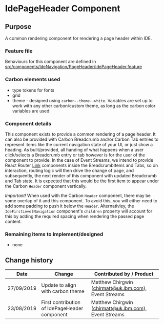 # IdePageHeader Component

## Purpose

A common rendering component for rendering a page header within IDE.

### Feature file

Behaviours for this component are defined in
[src/components/IdeNavigation/PageHeader/IdePageHeader.feature](./IdePageHeader.feature)

### Carbon elements used

- type tokens for fonts
- grid
- theme - designed using `carbon--theme--white`. Variables are set up to work
  with any other carbon/custom theme, as long as the carbon color variables are
  used

### Component details

This component exists to provide a common rendering of a page header. It can
also be provided with Carbon Breadcrumb and/or Carbon Tab entries to represent
items like the current navigation state of your UI, or just show a heading. As
built/provided, all handing of what happens when a user click/selects a
Breadcrumb entry or tab however is for the user of the component to provide. In
the case of Event Streams, we intend to provide React Router
[Link](https://reacttraining.com/react-router/web/api/Link) components inside
the BreadcrumbItems and Tabs, so on interaction, routing logic will then drive
the change of page, and subsequently, the next render of this component with
updated Breadcrumb and Tab state. It is expected that this would be the first
item to appear under the Carbon `Header` component vertically.

_Important!_ When used with the Carbon `Header` component, there may be some
overlap of it and this component. To avoid this, you will either need to add
some padding to push it below the `Header`. Alternativley, the
`IdeFirstLevelNavigation` component's `children` property will account for this
by adding the required spacing when rendering the passed page content.

### Remaining items to implement/designed

- none

## Change history

| Date       | Change                                        | Contributed by / Product                              |
| ---------- | --------------------------------------------- | ----------------------------------------------------- |
| 27/09/2019 | Update to align with carbon theme             | Matthew Chirgwin (chirmatt@uk.ibm.com), Event Streams |
| 23/08/2019 | First contribution of IdePageHeader component | Matthew Chirgwin (chirmatt@uk.ibm.com), Event Streams |
